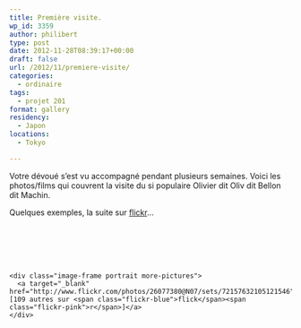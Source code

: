 ```yaml
---
title: Première visite.
wp_id: 3359
author: philibert
type: post
date: 2012-11-28T08:39:17+00:00
draft: false
url: /2012/11/premiere-visite/
categories:
  - ordinaire
tags:
  - projet 201
format: gallery
residency:
  - Japon
locations:
  - Tokyo

---
```

Votre dévoué s&rsquo;est vu accompagné pendant plusieurs semaines. Voici les photos/films qui couvrent la visite du si populaire Olivier dit Oliv dit Bellon dit Machin.

Quelques exemples, la suite sur <a href="http://www.flickr.com/photos/26077380@N07/sets/72157632105121546/" target="_blank"><span class="flickr-blue">flick</span><span class="flickr-pink">r</span></a>&#8230;

<div class="gallery-container">
  <div class="gallery">
    <figure class="image-frame landscape"> <img src="{{< aws >}}/uploads/2012/11/IMG_8152-650x487.jpg" alt="" /> </figure> <figure class="image-frame landscape"> <img src="{{< aws >}}/uploads/2012/11/IMG_7980-650x487.jpg" alt="" /> </figure> <figure class="image-frame landscape"> <img src="{{< aws >}}/uploads/2012/11/IMG_8190-650x487.jpg" alt="" /> </figure> <figure class="image-frame landscape"> <img src="{{< aws >}}/uploads/2012/11/IMG_8259-650x487.jpg" alt="" /> </figure> <figure class="image-frame landscape"> <img src="{{< aws >}}/uploads/2012/11/IMG_8398-650x487.jpg" alt="" /> </figure> <figure class="image-frame landscape"> <img src="{{< aws >}}/uploads/2012/11/IMG_8361-650x487.jpg" alt="" /> </figure> 
    
    <div class="image-frame portrait more-pictures">
      <a target="_blank" href="http://www.flickr.com/photos/26077380@N07/sets/72157632105121546">[109 autres sur <span class="flickr-blue">flick</span><span class="flickr-pink">r</span>]</a>
    </div>
  </div>
</div>